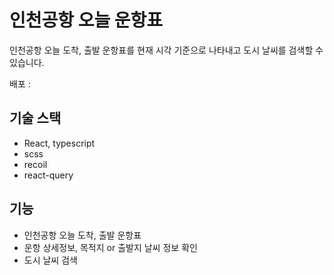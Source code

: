 # 인천공항 오늘 운항표
인천공항 오늘 도착, 출발 운항표를 현재 시각 기준으로 나타내고 도시 날씨를 검색할 수 있습니다.

배포 : 

## 기술 스택
- React, typescript
- scss
- recoil
- react-query

## 기능
- 인천공항 오늘 도착, 출발 운항표
- 운항 상세정보, 목적지 or 출발지 날씨 정보 확인
- 도시 날씨 검색
 

